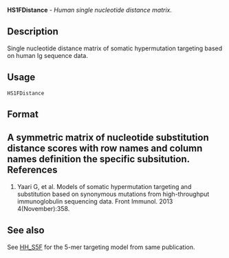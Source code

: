 





**HS1FDistance** - *Human single nucleotide distance matrix.*

Description
--------------------

Single nucleotide distance matrix of somatic hypermutation targeting based on 
human Ig sequence data.


Usage
--------------------
```
HS1FDistance
```


Format
-------------------
A symmetric matrix of nucleotide substitution distance scores with 
row names and column names definition the specific subsitution.
References
-------------------


1. Yaari G, et al. Models of somatic hypermutation targeting and substitution based 
on synonymous mutations from high-throughput immunoglobulin sequencing data. 
Front Immunol. 2013 4(November):358.





See also
-------------------

See [HH_S5F](HH_S5F.md) for the 5-mer targeting model from same publication.



